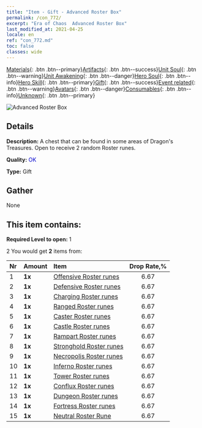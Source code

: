 ```yaml
---
title: "Item - Gift - Advanced Roster Box"
permalink: /con_772/
excerpt: "Era of Chaos  Advanced Roster Box"
last_modified_at: 2021-04-25
locale: en
ref: "con_772.md"
toc: false
classes: wide
---
```

 [Materials](/Items/){: .btn .btn--primary}[Artifacts](/Items/Artifacts/){: .btn .btn--success}[Unit Soul](/Items/UnitSoul/){: .btn .btn--warning}[Unit Awakening](/Items/UnitAwakening/){: .btn .btn--danger}[Hero Soul](/Items/HeroSoul/){: .btn .btn--info}[Hero Skill](/Items/HeroSkill/){: .btn .btn--primary}[Gift](/Items/Gift/){: .btn .btn--success}[Event related](/Items/Events/){: .btn .btn--warning}[Avatars](/Items/Avatars/){: .btn .btn--danger}[Consumables](/Items/Consumables/){: .btn .btn--info}[Unknown](/Items/Unknown/){: .btn .btn--primary}

 ![Advanced Roster Box](/images/t/i_tujianhezi2.png)

## Details
 **Description:** A chest that can be found in some areas of Dragon's Treasures. Open to receive 2 random Roster runes.

 **Quality:** <span style="color: #0000CD">OK</span>

 **Type:** Gift

## Gather

  None

## This item contains:

 **Required Level to open:** 1

 2 You would get **2** items  from:

  | Nr | Amount |     Item    | Drop Rate,% |
  |:---|:-------|:------------|:---------:|
  | 1 |  **1x** | [Offensive Roster runes](/Items/con_734/) | 6.67 | 
  | 2 |  **1x** | [Defensive Roster runes](/Items/con_739/) | 6.67 | 
  | 3 |  **1x** | [Charging Roster runes](/Items/con_741/) | 6.67 | 
  | 4 |  **1x** | [Ranged Roster runes](/Items/con_742/) | 6.67 | 
  | 5 |  **1x** | [Caster Roster runes](/Items/con_746/) | 6.67 | 
  | 6 |  **1x** | [Castle Roster runes](/Items/con_752/) | 6.67 | 
  | 7 |  **1x** | [Rampart Roster runes](/Items/con_753/) | 6.67 | 
  | 8 |  **1x** | [Stronghold Roster runes](/Items/con_754/) | 6.67 | 
  | 9 |  **1x** | [Necropolis Roster runes](/Items/con_755/) | 6.67 | 
  | 10 |  **1x** | [Inferno Roster runes](/Items/con_777/) | 6.67 | 
  | 11 |  **1x** | [Tower Roster runes](/Items/con_785/) | 6.67 | 
  | 12 |  **1x** | [Conflux Roster runes](/Items/con_791/) | 6.67 | 
  | 13 |  **1x** | [Dungeon Roster runes](/Items/con_792/) | 6.67 | 
  | 14 |  **1x** | [Fortress Roster runes](/Items/con_818/) | 6.67 | 
  | 15 |  **1x** | [Neutral Roster Rune](/Items/con_869/) | 6.67 | 
